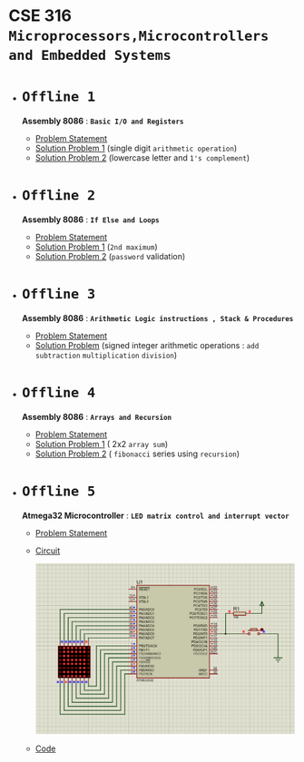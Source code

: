 # **CSE 316 `Microprocessors,Microcontrollers and Embedded Systems`**
 
 - # **`Offline 1`**
  
    **Assembly 8086** : **`Basic I/O and Registers`**
   - [Problem Statement](Offline/Offline%201/Offline_1_Specification.pdf)
   - [Solution Problem 1](Offline/Offline%201/problem1.asm) (single digit `arithmetic operation`)
   - [Solution Problem 2](Offline/Offline%201/problem2.asm) (lowercase letter and `1's complement`)
  
 - # **`Offline 2`** 
  
    **Assembly 8086** : **`If Else and Loops`**
   - [Problem Statement](Offline/Offline%202/Offline_2_Specification.pdf)
   - [Solution Problem 1](Offline/Offline%202/problem1.asm) (`2nd maximum`)
   - [Solution Problem 2](Offline/Offline%202/problem2.asm) (`password` validation)

 - # **`Offline 3`** 
  
    **Assembly 8086** : **`Arithmetic Logic instructions , Stack & Procedures`**
   - [Problem Statement](/Offline/Offline%203/Offline_3_Specification.pdf)
   - [Solution Problem](/Offline/Offline%203/problem.asm) (signed integer arithmetic operations : `add` `subtraction` `multiplication` `division`)

 - # **`Offline 4`** 
  
    **Assembly 8086** : **`Arrays and Recursion`**
   - [Problem Statement](/Offline/Offline%204/Offline_4_Specification.pdf)
   - [Solution Problem 1](/Offline/Offline%204/problem1.asm) ( 2x2 `array sum`)
   - [Solution Problem 2](/Offline/Offline%204/problem2.asm) ( `fibonacci` series using `recursion`)

 - # **`Offline 5`** 
  
    **Atmega32 Microcontroller** : **`LED matrix control and interrupt vector`**
   - [Problem Statement](Offline/Offline%205/Offline%205%20Specification.pdf)
   - [Circuit](Offline/Offline%205/Circuit/LED_matrix.pdsprj)

      ![](Offline/Offline%205/Circuit/image.png)

   - [Code](Offline/Offline%205/Code/Code/main.c)
